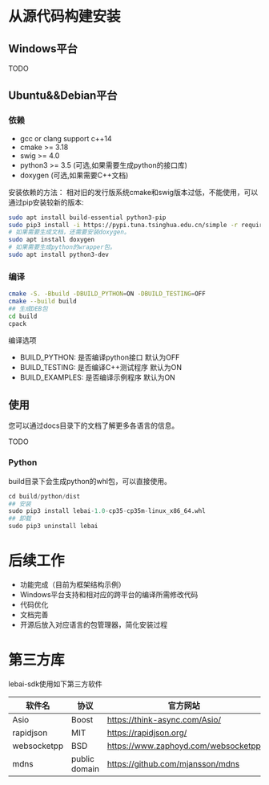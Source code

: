 # 从源代码构建安装
## Windows平台
TODO
## Ubuntu&&Debian平台
### 依赖
- gcc or clang support c++14
- cmake >= 3.18
- swig >= 4.0
- python3 >= 3.5 (可选,如果需要生成python的接口库)
- doxygen (可选,如果需要C++文档)

安装依赖的方法：
相对旧的发行版系统cmake和swig版本过低，不能使用，可以通过pip安装较新的版本:
```bash
sudo apt install build-essential python3-pip
sudo pip3 install -i https://pypi.tuna.tsinghua.edu.cn/simple -r requirements.txt
# 如果需要生成文档，还需要安装doxygen。
sudo apt install doxygen
# 如果需要生成python的wrapper包。
sudo apt install python3-dev
```


### 编译
```bash
cmake -S. -Bbuild -DBUILD_PYTHON=ON -DBUILD_TESTING=OFF
cmake --build build
## 生成DEB包
cd build
cpack
```
编译选项
 - BUILD_PYTHON: 是否编译python接口 默认为OFF
 - BUILD_TESTING: 是否编译C++测试程序 默认为ON 
 - BUILD_EXAMPLES: 是否编译示例程序 默认为ON



## 使用
您可以通过docs目录下的文档了解更多各语言的信息。

TODO 
### Python
build目录下会生成python的whl包，可以直接使用。
```python
cd build/python/dist
## 安装
sudo pip3 install lebai-1.0-cp35-cp35m-linux_x86_64.whl
## 卸载
sudo pip3 uninstall lebai
```


# 后续工作
- 功能完成（目前为框架结构示例）
- Windows平台支持和相对应的跨平台的编译所需修改代码
- 代码优化
- 文档完善
- 开源后放入对应语言的包管理器，简化安装过程

# 第三方库
lebai-sdk使用如下第三方软件

| 软件名      | 协议 | 官方网站 | 
| ----------- | ----------- |----------- |
| Asio      | Boost  | https://think-async.com/Asio/ |
| rapidjson      | MIT  | https://rapidjson.org/ |
| websocketpp      | BSD  | https://www.zaphoyd.com/websocketpp |
| mdns | public domain | https://github.com/mjansson/mdns |